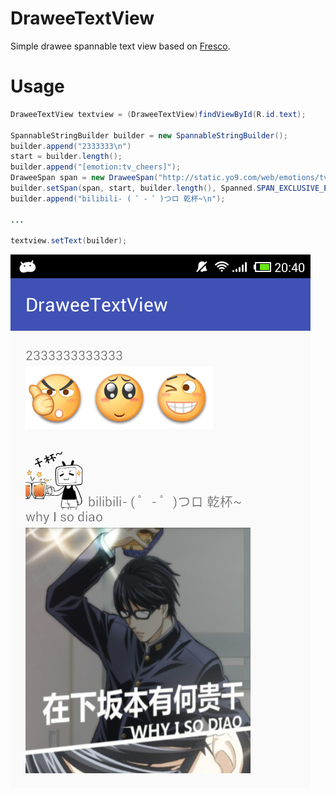 # DraweeTextView
Simple drawee spannable text view based on [Fresco][1].

# Usage
```java
DraweeTextView textview = (DraweeTextView)findViewById(R.id.text);

SpannableStringBuilder builder = new SpannableStringBuilder();
builder.append("2333333\n")
start = builder.length();
builder.append("[emotion:tv_cheers]");
DraweeSpan span = new DraweeSpan("http://static.yo9.com/web/emotions/tv_cheers.png");
builder.setSpan(span, start, builder.length(), Spanned.SPAN_EXCLUSIVE_EXCLUSIVE);
builder.append("bilibili- ( ゜- ゜)つロ 乾杯~\n");

...

textview.setText(builder);
```
![demo](art/screenshot.png)


[1]: https://github.com/facebook/fresco
